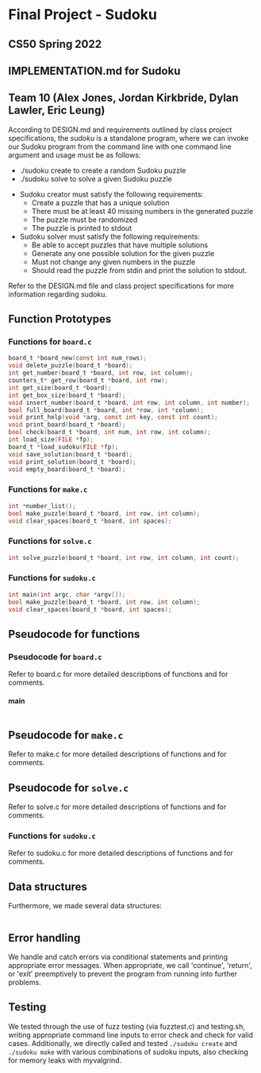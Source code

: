 # Final Project - Sudoku
## CS50 Spring 2022

## IMPLEMENTATION.md for Sudoku
## Team 10 (Alex Jones, Jordan Kirkbride, Dylan Lawler, Eric Leung)

According to DESIGN.md and requirements outlined by class project specifications, the *sudoku* is a standalone program, where we can invoke our Sudoku program from the command line with one command line argument and usage must be as follows:
- ./sudoku create to create a random Sudoku puzzle
- ./sudoku solve to solve a given Sudoku puzzle
* Sudoku creator must satisfy the following requirements:
    - Create a puzzle that has a unique solution
    - There must be at least 40 missing numbers in the generated puzzle
    - The puzzle must be randomized
    - The puzzle is printed to stdout
* Sudoku solver must satisfy the following requirements:
    - Be able to accept puzzles that have multiple solutions
    - Generate any one possible solution for the given puzzle
    - Must not change any given numbers in the puzzle
    - Should read the puzzle from stdin and print the solution to stdout.

Refer to the DESIGN.md file and class project specifications for more information regarding sudoku.


## Function Prototypes

### Functions for `board.c`
```c
board_t *board_new(const int num_rows);
void delete_puzzle(board_t *board);
int get_number(board_t *board, int row, int column);
counters_t* get_row(board_t *board, int row);
int get_size(board_t *board);
int get_box_size(board_t *board);
void insert_number(board_t *board, int row, int column, int number);
bool full_board(board_t *board, int *row, int *column);
void print_help(void *arg, const int key, const int count);
void print_board(board_t *board);
bool check(board_t *board, int num, int row, int column);
int load_size(FILE *fp);
board_t *load_sudoku(FILE *fp);
void save_solution(board_t *board);
void print_solution(board_t *board);
void empty_board(board_t *board);
```

### Functions for `make.c`
```c
int *number_list();
bool make_puzzle(board_t *board, int row, int column);
void clear_spaces(board_t *board, int spaces);
```

### Functions for `solve.c`
```c
int solve_puzzle(board_t *board, int row, int column, int count);
```

### Functions for `sudoku.c`
```c
int main(int argc, char *argv[]);
bool make_puzzle(board_t *board, int row, int column);
void clear_spaces(board_t *board, int spaces);
```


## Pseudocode for functions

### Pseudocode for `board.c`
Refer to board.c for more detailed descriptions of functions and for comments.

#### main
```
```

## Pseudocode for `make.c`
Refer to make.c for more detailed descriptions of functions and for comments.

## Pseudocode for `solve.c`
Refer to solve.c for more detailed descriptions of functions and for comments.

### Functions for `sudoku.c`
Refer to sudoku.c for more detailed descriptions of functions and for comments.

## Data structures

Furthermore, we made several data structures:
```
```

## Error handling
We handle and catch errors via conditional statements and printing appropriate error messages.
When appropriate, we call 'continue', 'return', or 'exit' preemptively to prevent the program from running into further problems.

## Testing
We tested through the use of fuzz testing (via fuzztest.c) and testing.sh, writing appropriate command line inputs to error check and check for valid cases.
Additionally, we directly called and tested `./sudoku create` and `./sudoku make` with various combinations of sudoku inputs, also checking for memory leaks with myvalgrind.